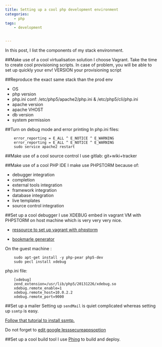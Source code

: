 ```yaml
---
title: Setting up a cool php development environment
categories:
    - php
tags:
    - development
    

---
```

In this post, I list the components of my stack environment.

##Make use of a cool virtualisation solution
I choose Vagrant. Take the time to create cool provisioning scripts. In case of problem, you will be able to set up quickly your env!
VERSION your provisioning script

##Reproduce the exact same stack than the prod env 
 - OS
 - php version
 - php.ini conf: /etc/php5/apache2/php.ini & /etc/php5/cli/php.ini
 - apache version
 - apache VHOST
 - db version
 - system permission
 

##Turn on debug mode and error printing
In php.ini files:

        error_reporting = E_ALL ^ E_NOTICE ^ E_WARNING
        error_reporting = E_ALL ^ E_NOTICE ^ E_WARNING
        sudo service apache2 restart
            
##Make use of a cool source control 
I use gitlab: git+wiki+tracker

##Make use of a cool PHP IDE
I make use PHPSTORM because of:
 - debugger integration
 - completion
 - external tools integration
 - framework integration
 - database integration
 - live templates
 - source control integration

##Set up a cool debugger
I use XDEBUG embed in vagrant VM with PHPSTORM on host machine which is very very very nice.

 - [ressource to set up vagrant with phpstorm](https://confluence.jetbrains.com/display/PhpStorm/Working+with+Advanced+Vagrant+features+in+PhpStorm)
 
 - [bookmarle generator](https://www.jetbrains.com/phpstorm/marklets/)

On the guest machine :

        sudo apt-get install -y php-pear php5-dev
        sudo pecl install xdebug

php.ini file: 

        [xdebug]
        zend_extension=/usr/lib/php5/20131226/xdebug.so
        xdebug.remote_enable=1
        xdebug.remote_host=10.0.2.2
        xdebug.remote_port=9000


##Set up a mailer
Setting up `sendMail` is quiet complicated whereas setting up `ssmtp` is easy. 

[Follow that tutorial to install ssmtp.](http://www.tuto-linux.com/tutoriel/ssmtp-installation-et-configuration/)


Do not forget to [edit google lesssecureappsoption](https://myaccount.google.com/lesssecureapps?pli=1)


##Set up a cool build tool
I use [Phing](https://www.phing.info/) to build and deploy.


